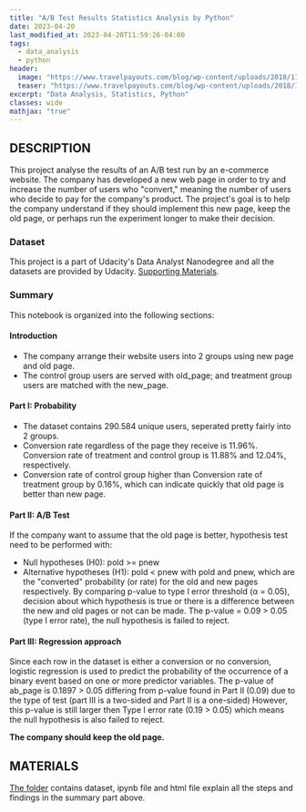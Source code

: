 ```yaml
---
title: "A/B Test Results Statistics Analysis by Python"
date: 2023-04-20
last_modified_at: 2023-04-20T11:59:26-04:00
tags: 
  - data_analysis
  - python
header:
  image: "https://www.travelpayouts.com/blog/wp-content/uploads/2018/11/ab-testing.jpg"
  teaser: "https://www.travelpayouts.com/blog/wp-content/uploads/2018/11/ab-testing.jpg"
excerpt: "Data Analysis, Statistics, Python"
classes: wide
mathjax: "true"
---
```

## DESCRIPTION
This project analyse the results of an A/B test run by an e-commerce website. The company has developed a new web page in order to try and increase the number of users who "convert," meaning the number of users who decide to pay for the company's product. The project's goal is to help the company understand if they should implement this new page, keep the old page, or perhaps run the experiment longer to make their decision.

### Dataset
This project is a part of Udacity's Data Analyst Nanodegree and all the datasets are provided by Udacity.
[Supporting Materials](https://video.udacity-data.com/topher/2017/December/5a32c9a0_analyzeabtestresults-2/analyzeabtestresults-2.zip).

### Summary
This notebook is organized into the following sections:
#### Introduction
- The company arrange their website users into 2 groups using new page and old page.
- The control group users are served with old_page; and treatment group users are matched with the new_page.
#### Part I: Probability
- The dataset contains 290.584 unique users, seperated pretty fairly into 2 groups.
- Conversion rate regardless of the page they receive is 11.96%. Conversion rate of treatment and control group is 11.88% and 12.04%, respectively.
- Conversion rate of control group higher than Conversion rate of treatment group by 0.16%, which can indicate quickly that old page is better than new page.
#### Part II: A/B Test
If the company want to assume that the old page is better, hypothesis test need to be performed with:
- Null hypotheses (H0): pold >= pnew
- Alternative hypotheses (H1): pold < pnew
with pold and pnew, which are the "converted" probability (or rate) for the old and new pages respectively.
By comparing p-value to type I error threshold (α = 0.05), decision about which hypothesis is true or there is a difference between the new and old pages or not can be made. The p-value = 0.09 > 0.05 (type I error rate), the null hypothesis is failed to reject.

#### Part III: Regression approach
Since each row in the dataset is either a conversion or no conversion, logistic regression is used to predict the probability of the occurrence of a binary event based on one or more predictor variables.
The p-value of ab_page is 0.1897 > 0.05 differing from p-value found in Part II (0.09) due to the type of test (part III is a two-sided and Part II is a one-sided)
However, this p-value is still larger then Type I error rate (0.19 > 0.05) which means the null hypothesis is also failed to reject.

**The company should keep the old page.**

## MATERIALS
[The folder]("assets/UdacityxFPT_NguyenMinhAnh_Project3") contains dataset, ipynb file and html file explain all the steps and findings in the summary part above.
